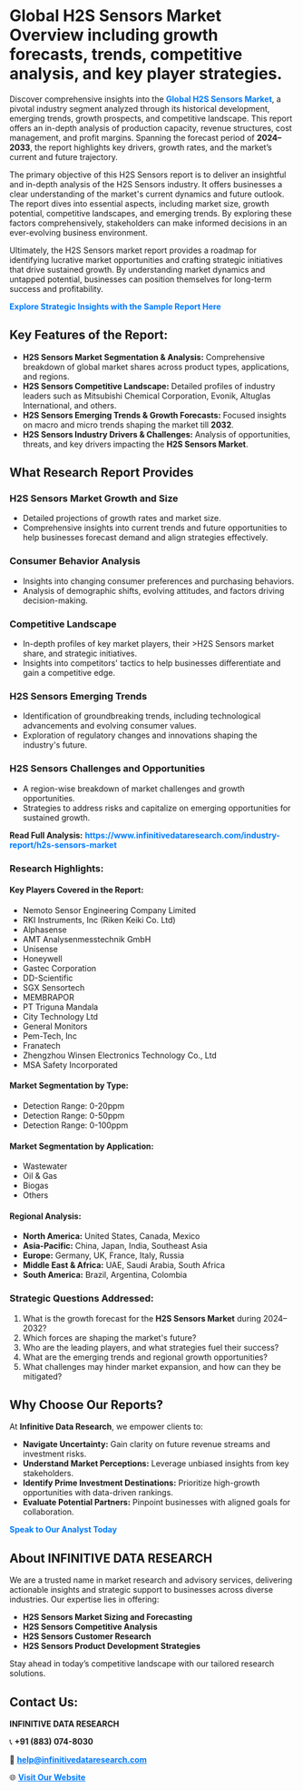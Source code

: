 <h1>Global H2S Sensors Market Overview including growth forecasts, trends, competitive analysis, and key player strategies.</h1>
<p>
Discover comprehensive insights into the 
<a href="https://www.infinitivedataresearch.com/industry-report/h2s-sensors-market" rel="dofollow" style="color: #007BFF; text-decoration: none;"><strong>Global H2S Sensors Market</strong></a>, a pivotal industry segment analyzed through its historical development, emerging trends, growth prospects, and competitive landscape. This report offers an in-depth analysis of production capacity, revenue structures, cost management, and profit margins. Spanning the forecast period of <strong>2024–2033</strong>, the report highlights key drivers, growth rates, and the market’s current and future trajectory.
</p>
<p>
The primary objective of this H2S Sensors report is to deliver an insightful and in-depth analysis of the H2S Sensors industry. It offers businesses a clear understanding of the market's current dynamics and future outlook. The report dives into essential aspects, including market size, growth potential, competitive landscapes, and emerging trends. By exploring these factors comprehensively, stakeholders can make informed decisions in an ever-evolving business environment.
</p>
<p>
Ultimately, the H2S Sensors market report provides a roadmap for identifying lucrative market opportunities and crafting strategic initiatives that drive sustained growth. By understanding market dynamics and untapped potential, businesses can position themselves for long-term success and profitability.
</p>
<p>
<a href="https://www.infinitivedataresearch.com/request-sample/reportId=106426" style="color: #007BFF; text-decoration: none;"><strong>Explore Strategic Insights with the Sample Report Here</strong></a>
</p>

<h2>Key Features of the Report:</h2>
<ul>
<li><strong>H2S Sensors Market Segmentation & Analysis:</strong> Comprehensive breakdown of global market shares across product types, applications, and regions.</li>
<li><strong>H2S Sensors Competitive Landscape:</strong> Detailed profiles of industry leaders such as Mitsubishi Chemical Corporation, Evonik, Altuglas International, and others.</li>
<li><strong>H2S Sensors Emerging Trends & Growth Forecasts:</strong> Focused insights on macro and micro trends shaping the market till <strong>2032</strong>.</li>
<li><strong>H2S Sensors Industry Drivers & Challenges:</strong> Analysis of opportunities, threats, and key drivers impacting the <strong>H2S Sensors Market</strong>.</li>
</ul>

<h2>What Research Report Provides</h2>
<h3>H2S Sensors Market Growth and Size</h3>
<ul>
<li>Detailed projections of growth rates and market size.</li>
<li>Comprehensive insights into current trends and future opportunities to help businesses forecast demand and align strategies effectively.</li>
</ul>

<h3>Consumer Behavior Analysis</h3>
<ul>
<li>Insights into changing consumer preferences and purchasing behaviors.</li>
<li>Analysis of demographic shifts, evolving attitudes, and factors driving decision-making.</li>
</ul>

<h3>Competitive Landscape</h3>
<ul>
<li>In-depth profiles of key market players, their >H2S Sensors market share, and strategic initiatives.</li>
<li>Insights into competitors' tactics to help businesses differentiate and gain a competitive edge.</li>
</ul>

<h3>H2S Sensors Emerging Trends</h3>
<ul>
<li>Identification of groundbreaking trends, including technological advancements and evolving consumer values.</li>
<li>Exploration of regulatory changes and innovations shaping the industry's future.</li>
</ul>

<h3>H2S Sensors Challenges and Opportunities</h3>
<ul>
<li>A region-wise breakdown of market challenges and growth opportunities.</li>
<li>Strategies to address risks and capitalize on emerging opportunities for sustained growth.</li>
</ul>
<p><strong>Read Full Analysis:</strong> <a href="https://www.infinitivedataresearch.com/industry-report/h2s-sensors-market" rel="dofollow" style="color: #007BFF; text-decoration: none;"><strong>https://www.infinitivedataresearch.com/industry-report/h2s-sensors-market</strong></a></p>
<h3>Research Highlights:</h3>
<h4>Key Players Covered in the Report:</h4>
<ul><li>Nemoto Sensor Engineering Company Limited</li><li>RKI Instruments, Inc (Riken Keiki Co. Ltd)</li><li>Alphasense</li><li>AMT Analysenmesstechnik GmbH</li><li>Unisense</li><li>Honeywell</li><li>Gastec Corporation</li><li>DD-Scientific</li><li>SGX Sensortech</li><li>MEMBRAPOR</li><li>PT Triguna Mandala</li><li>City Technology Ltd</li><li>General Monitors</li><li>Pem-Tech, Inc</li><li>Franatech</li><li>Zhengzhou Winsen Electronics Technology Co., Ltd</li><li>MSA Safety Incorporated</li></ul>
<h4>Market Segmentation by Type:</h4>
<ul><li>Detection Range: 0-20ppm</li><li>Detection Range: 0-50ppm</li><li>Detection Range: 0-100ppm</li></ul>
<h4>Market Segmentation by Application:</h4>
<ul><li>Wastewater</li><li>Oil &amp; Gas</li><li>Biogas</li><li>Others</li></ul>

<h4>Regional Analysis:</h4>
<ul>
<li><strong>North America:</strong> United States, Canada, Mexico</li>
<li><strong>Asia-Pacific:</strong> China, Japan, India, Southeast Asia</li>
<li><strong>Europe:</strong> Germany, UK, France, Italy, Russia</li>
<li><strong>Middle East & Africa:</strong> UAE, Saudi Arabia, South Africa</li>
<li><strong>South America:</strong> Brazil, Argentina, Colombia</li>
</ul>

<h3>Strategic Questions Addressed:</h3>
<ol>
<li>What is the growth forecast for the <strong>H2S Sensors Market</strong> during 2024–2032?</li>
<li>Which forces are shaping the market's future?</li>
<li>Who are the leading players, and what strategies fuel their success?</li>
<li>What are the emerging trends and regional growth opportunities?</li>
<li>What challenges may hinder market expansion, and how can they be mitigated?</li>
</ol>

<h2>Why Choose Our Reports?</h2>
<p>At <strong>Infinitive Data Research</strong>, we empower clients to:</p>
<ul>
<li><strong>Navigate Uncertainty:</strong> Gain clarity on future revenue streams and investment risks.</li>
<li><strong>Understand Market Perceptions:</strong> Leverage unbiased insights from key stakeholders.</li>
<li><strong>Identify Prime Investment Destinations:</strong> Prioritize high-growth opportunities with data-driven rankings.</li>
<li><strong>Evaluate Potential Partners:</strong> Pinpoint businesses with aligned goals for collaboration.</li>
</ul>
<p><a href="https://www.infinitivedataresearch.com/industry-report/h2s-sensors-market" rel="dofollow" style="color: #007BFF; text-decoration: none;"><strong>Speak to Our Analyst Today</strong></a></p>

<h2>About INFINITIVE DATA RESEARCH</h2>
<p>We are a trusted name in market research and advisory services, delivering actionable insights and strategic support to businesses across diverse industries. Our expertise lies in offering:</p>
<ul>
<li><strong>H2S Sensors Market Sizing and Forecasting</strong></li>
<li><strong>H2S Sensors Competitive Analysis</strong></li>
<li><strong>H2S Sensors Customer Research</strong></li>
<li><strong>H2S Sensors Product Development Strategies</strong></li>
</ul>
<p>Stay ahead in today’s competitive landscape with our tailored research solutions.</p>

<h2>Contact Us:</h2>
<p><strong>INFINITIVE DATA RESEARCH</strong></p>
<p>📞 <strong>+91 (883) 074-8030</strong></p>
<p>📧 <strong><a href="mailto:help@infinitivedataresearch.com" style="color: #007BFF;">help@infinitivedataresearch.com</a></strong></p>
<p>🌐 <strong><a href="https://www.infinitivedataresearch.com" rel="dofollow" style="color: #007BFF;">Visit Our Website</a></strong></p>